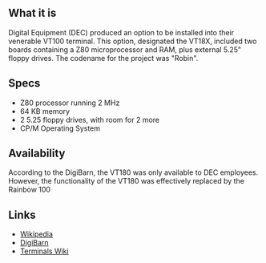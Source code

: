 ## What it is
Digital Equipment (DEC) produced an option to be installed into their venerable VT100 terminal.  This option, designated the VT18X, included two boards containing a Z80 
microprocessor and RAM, plus external 5.25" floppy drives.  The codename for the project was "Robin".

## Specs
- Z80 processor running 2 MHz
- 64 KB memory
- 2 5.25 floppy drives, with room for 2 more
- CP/M Operating System

## Availability
According to the DigiBarn, the VT180 was only available to DEC employees.  However, the functionality of the VT180 was effectively replaced by the Rainbow 100

## Links
- [Wikipedia](https://en.wikipedia.org/wiki/VT180)  
- [DigiBarn](http://www.digibarn.com/collections/systems/dec-robin/)
- [Terminals Wiki](http://terminals-wiki.org/wiki/index.php/DEC_VT180)
